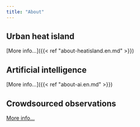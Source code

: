 ```yaml
---
title: "About"
---
```


## Urban heat island


[More info...]({{< ref "about-heatisland.en.md" >}})

## Artificial intelligence


[More info...]({{< ref "about-ai.en.md" >}})

## Crowdsourced observations

[More info...](https://vlinder.ugent.be/en/index.html)
